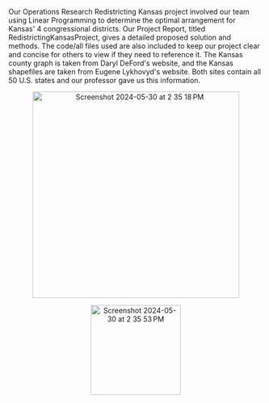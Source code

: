 Our Operations Research Redistricting Kansas project involved our team using Linear Programming to determine the optimal arrangement for Kansas' 4 congressional districts. Our Project Report, titled RedistrictingKansasProject, gives a detailed proposed solution and methods. The code/all files used are also included to keep our project clear and concise for others to view if they need to reference it. The Kansas county graph is taken from Daryl DeFord's website, and the Kansas shapefiles are taken from Eugene Lykhovyd's website. Both sites contain all 50 U.S. states and our professor gave us this information.

<p align="center">
  <img width="409" alt="Screenshot 2024-05-30 at 2 35 18 PM" src="https://github.com/MasonReyna/RedistrictingKansas/assets/150065234/087f67db-9256-4b82-9f5e-306da00fa7e2">
</p>

<p align="center">
  <img width="178" alt="Screenshot 2024-05-30 at 2 35 53 PM" src="https://github.com/MasonReyna/RedistrictingKansas/assets/150065234/6045e539-30bb-4ea2-adbb-8442a9dd4b1c">
</p>
